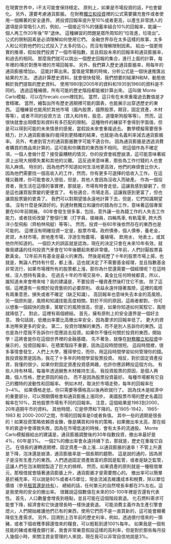 在現實世界中，i不太可能會保持穩定。
原則上，如果是市場投資的話，P也會變化。
另外，還要考慮通貨膨脹。
在財務[獨立和投資]()裡的公式需要擴充套件或者使用一個顯著的安全邊界。
將投資回報率提升至10%或者更高，以產生非常誘人的選項是非常吸引人的，例如，一個接近15%的儲蓄率組合10%的回報率，能讓一個人再工作20年後“早”退休。
這種練習的問題是眾所周知的“垃圾進，垃圾出”。
公式的限制因素是必須理解如何使用它們。
金融世界存在太多這樣的故事，太多人和公司對他們的公式投入了太多的信心，而沒有理解限制因素。
給出一個更現實的推導，假如我們投資了一個市場指數，並且假設未來的回報率和通貨膨脹率，和過去的相同。
那麼我們就可以挑出一個歷史回報的集合，進行上面的計算，每年裡的i等於對應年裡的市場回報率。
另外，我們算入歷史通貨膨脹率，用每年的通貨膨脹增加p。
這能計算出來。當值是常數的時候，分析公式是一個快速推匯出結果的方法。
透過計算歷史資料，就會很快發現，我們想要的結果N和M，動態依賴於我們提取的歷史資料。
使用1980到2005年的資料和1935到1960的資料是不同的。
透過這種補償，所有可能的歷史階段都能被計算出來。
這叫做 Monte Carlo模擬，可以在firecalc.com裡找到。
當然，這只有在未來重複過去數值是才會精確。
當然，繪製出所有歷史週期裡可能的圖表，也能展示出穿透歷史的東西。
這種練習也能用於其他市場（國內股票，國際股票，期貨，固定資產，木材等等），或者不同的投資方法（買入和持有，股息，道瓊斯狗股等等）。
然而，這很快就會出現模型和資料有多匹配的限制。
這種物件的練習不會得到字面值，但是可以得到可能的未來情景的感覺，當假設未來會重複過去。
數學模擬需要很多精力，計入通貨膨脹後的i能得到更精確的結果，也就是i為名義利率減去通貨膨脹率。
另外，考慮到官方的通貨膨脹數字可能不適合你。
因為通貨膨脹是透過消費者購買的商品來計算的，這可能和你購買的東西很不相同。
把這個作為不確定項，一個人會做什麼？接受最糟糕的情況，你的投資會經歷崩潰，這可能意味著經濟上出現大規模失業和其他的災難。
這反過來意味著，那些為工作付錢的人也會陷入麻煩。
特別的，因為他們不知道如何生活地更高效，他們的麻煩會比你大，因為他們需要找一個高收入的工作，然而，你有更多可選擇的低收入工作。
在這種災難裡，你可能會收入很低，但是，其他人會因為沒收入而破產。
作為一個投資者，我生活在這樣的事實裡，那就是，市場有時會走低，這讓我感到變窮了，但是這也讓買股票變的更便宜了。
有些適合，市場走高，這讓我感到更富了，但也讓買股票變的更貴了。
我們可以對期望值永遠地計算下去，但是，它們知識期望值。
沒有什麼是保證好的。到達財務獨立和讓你的錢為你工作，意味著這個專案要在60年前開展。
60年會發生很多事，包括，意外讓一些為錢工作的人失去工作能力，或者技術改變了整個行業（打字員，接線員，四輪馬車, 有軌電車, 跨大西洋小型飛船（齊柏林飛艇）等等）。
然而，投資一些60年後依然存在的東西也是可能的。
這裡沒有明確投資一定是，股票市場，政府債券，個人債券，養老金，房貸，木材市場，房地產市場，浮游生物農場， 養殖場， 飲用水， 地表土，或其他你所知道的。
一個巨大的誤區就是認為，現在的決定只會在未來10年有效，就像我建議的任何投資汽車會在10年後聽起來都非常傻。
13年前，人們討厭股票喜歡黃金。
12年前共有基金是最火的東西。
然後是經歷了十年的股票市場上揚，也就是，無論人們持有什麼，都上漲，這也就決定了不需要基金經理，並且指數基金非常流行，如果市場裡所有的股票都上漲，那你為什麼還需要一個經理呢？在這時候，沒人想持有黃金。
在過去十年的市場交易中，黃金比任何時候都貴，所以，誰知道未來會帶來啥？我的建議是，不要投資一種資產然後盯住它不放。
除了這個，這裡還有一些關於投資藝術的必要原則。
收益永遠伴隨著風險，這裡的風險有兩重意思，損失或者不確定（缺乏知識）。
高回報率也意味失去本金的高風險。
另一個原則是，風險和知識技能高度相關。對於不同的原因，這兩者都對。
你可以想象一個超快的跑車，駕駛它的風險很高，但是，如果你知道如何駕馭它，風險就降低了。
對此，這裡有兩個總結。
首先，擁有原則上的安全邊界是一個好主意。
換句話說，低撤出率要比高撤出率安全，因為要求的回報率低了。
更大的資本池帶來更多的安全。
第二，投資你理解的東西，而不是別人告訴你的東西。這也是為什麼我不告訴你什麼應該去投資。如果你不懂任何關於投資的東西，開始學！這將會是你在這個世界裡的金融基礎。
先不著急，就像在[財務獨立和投資]()中展示的，投資回報率i，在積累階段不重要，因為這段時間很短。
這段時間裡，很多事情會發生，人們上大學，獲得學位，而你，用這段時間學習如何管理你的錢。
我投資股票是因為，我花了十多年的時間學習股票投資。
相反，對於固定資產投資，我懂的很少。如果你對固定資產投資感興趣，也許你應該轉投這個方向。
有些人持有林場，每幾年透過銷售木材維持生活。
我投資股票的原因，是個人興趣，個人性格，歷史原因的結合。
而不是因為股票投資最好。
每種市場都有它自己的獨特的波動性和回報率。
例如木材，取決於市場走勢，每年的回報率在3~4%。
 如果價格走低，你只需要等價格高以後再砍就行了。
因為伐木是經濟中的重要部分，可以預期價格會和通貨膨脹上漲同步。
美國股票市場的歷史名義回報率在10%，其他股票市場有不同的回報率。
注意，這個結果是1983到2000，20年週期牛市的資料。
其他時間，它是停滯和下降的。在1905-1942， 1965-1983 和 2000-2007之間，市場的回報率是0或者負值。
其中一些的週期是很長的！如果投資策略依賴資金鍊，像是購買和持有的策略，如果撤出率太高，那在經年的衰退中會導致失敗，因為在市場低迷的時候，會有太多的流通股。
Monte Carlo模擬器給出的建議是，通貨膨脹調整後的30年指數投資，撤出率最好是4%，60年是3%。
一個2%的撤出率會永遠持續下去，那就是，歷史在重複它自己。
在很長的運轉週期裡，固定資產一直上漲...以通貨膨脹的速率！不管上升還是下降，泡沫還是崩潰，通貨膨脹率是一個長期的趨勢。
這是說的通的，因為房子是沒有生產力的東西。人們透過固定資產致富的原因是監管，或者是缺乏監管，這讓人們在泡沫期間製造了巨大的槓桿。
然而，如果資產的原則就是一種租借單元，那租借就會隨著通貨膨脹上升，通貨膨脹才是需要關心的。
撤出率可以簡單基於補充率，可以說是80%或者4/5單位，現金流減去維護成本和稅費，除以單位價值（參見[租賃還是持有]()）。
總結的話，任何單元的自然增長率都在3%左右。這是我使用的安全的撤出率。
很難說這個數值在未來的50-100年裡是否還有代表性。
首先，人口數量會增長到極點，並且可能在這個階段衰退。
化石燃料需求可能會下降，經濟會和它快速增長時一樣快速衰退。
可能消費主義作為生產引擎會熄火，人們開始維護他們已有的東西，使用它們而不是一直買新的，這可能會顯著降低生產需求。
另外，回溯到上百年前的歷史利率，例如，透過償付借來的一頭豬，或者下個收穫季歸還借來的糧食，可以輕鬆到達100%每年。
如果我是一個有技能的豬或者糧食銀行家，我會非常樂意假設這樣的高利率，但是對於那些每月投入幾個小時，來關注資金管理的人來說，現在我可以非常自信地說是3%。
